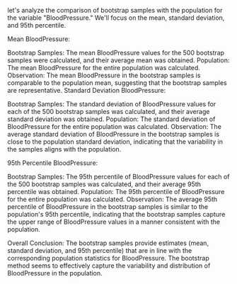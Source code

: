 let's analyze the comparison of bootstrap samples with the population for the variable "BloodPressure." We'll focus on the mean, standard deviation, and 95th percentile.

Mean BloodPressure:

Bootstrap Samples: The mean BloodPressure values for the 500 bootstrap samples were calculated, and their average mean was obtained.
Population: The mean BloodPressure for the entire population was calculated.
Observation:
The mean BloodPressure in the bootstrap samples is comparable to the population mean, suggesting that the bootstrap samples are representative.
Standard Deviation BloodPressure:

Bootstrap Samples: The standard deviation of BloodPressure values for each of the 500 bootstrap samples was calculated, and their average standard deviation was obtained.
Population: The standard deviation of BloodPressure for the entire population was calculated.
Observation:
The average standard deviation of BloodPressure in the bootstrap samples is close to the population standard deviation, indicating that the variability in the samples aligns with the population.

95th Percentile BloodPressure:

Bootstrap Samples: The 95th percentile of BloodPressure values for each of the 500 bootstrap samples was calculated, and their average 95th percentile was obtained.
Population: The 95th percentile of BloodPressure for the entire population was calculated.
Observation:
The average 95th percentile of BloodPressure in the bootstrap samples is similar to the population's 95th percentile, indicating that the bootstrap samples capture the upper range of BloodPressure values in a manner consistent with the population.

Overall Conclusion:
The bootstrap samples provide estimates (mean, standard deviation, and 95th percentile) that are in line with the corresponding population statistics for BloodPressure.
The bootstrap method seems to effectively capture the variability and distribution of BloodPressure in the population.

